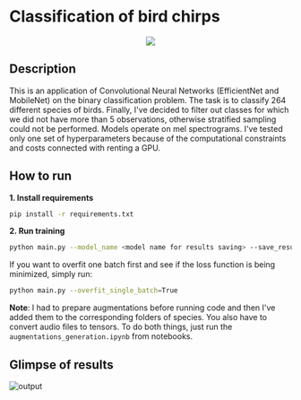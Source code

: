 # Classification of bird chirps
<p align="center">
  <img src="https://www.google.com/url?sa=i&url=https%3A%2F%2Fwww.istockphoto.com%2Fillustrations%2Fsmall-bird-flying&psig=AOvVaw1eJwef_23zpxHejfrGyXwA&ust=1706192110394000&source=images&cd=vfe&opi=89978449&ved=0CBMQjRxqFwoTCODvxYib9oMDFQAAAAAdAAAAABAD" />
</p>

## Description
This is an application of Convolutional Neural Networks (EfficientNet and MobileNet) on the binary classification problem. The task is to classify 264 different species of birds. Finally, I've decided to filter out classes for which we did not have more than 5 observations, otherwise stratified sampling could not be performed.
Models operate on mel spectrograms. I've tested only one set of hyperparameters because of the computational constraints and costs connected with renting a GPU. 
	
## How to run
**1. Install requirements**
```bash
pip install -r requirements.txt
```

**2. Run training**
```bash
python main.py --model_name <model name for results saving> --save_results <if we want to save csv with metrics> --save_plots <if we want to save plots with results> --train_with_augmentations <if we want to train with data augmentations>
```

If you want to overfit one batch first and see if the loss function is being minimized, simply run:
```bash
python main.py --overfit_single_batch=True
```

**Note**: I had to prepare augmentations before running code and then I've added them to the corresponding folders of species. You also have to convert audio files to tensors. To do both things, just run the `augmentations_generation.ipynb` from notebooks.


## Glimpse of results

![output](https://github.com/jtbandurski/ML-2-Project/assets/80387074/8b92130d-b8ef-443a-a66c-2e16858cc00c)
